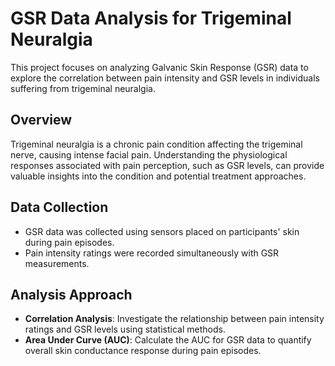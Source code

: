 # GSR Data Analysis for Trigeminal Neuralgia

This project focuses on analyzing Galvanic Skin Response (GSR) data to explore the correlation between pain intensity and GSR levels in individuals suffering from trigeminal neuralgia.

## Overview

Trigeminal neuralgia is a chronic pain condition affecting the trigeminal nerve, causing intense facial pain. Understanding the physiological responses associated with pain perception, such as GSR levels, can provide valuable insights into the condition and potential treatment approaches.

## Data Collection

- GSR data was collected using sensors placed on participants' skin during pain episodes.
- Pain intensity ratings were recorded simultaneously with GSR measurements.

## Analysis Approach

- **Correlation Analysis**: Investigate the relationship between pain intensity ratings and GSR levels using statistical methods.
- **Area Under Curve (AUC)**: Calculate the AUC for GSR data to quantify overall skin conductance response during pain episodes.
